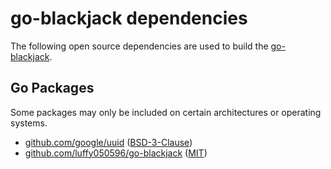 # go-blackjack dependencies

The following open source dependencies are used to build the [go-blackjack][].

## Go Packages

Some packages may only be included on certain architectures or operating systems.


 - [github.com/google/uuid](https://pkg.go.dev/github.com/google/uuid) ([BSD-3-Clause](https://github.com/google/uuid/blob/v1.6.0/LICENSE))
 - [github.com/luffy050596/go-blackjack](https://pkg.go.dev/github.com/luffy050596/go-blackjack) ([MIT](https://github.com/luffy050596/go-blackjack/blob/HEAD/LICENSE))

[go-blackjack]: https://github.com/go-blackjack
